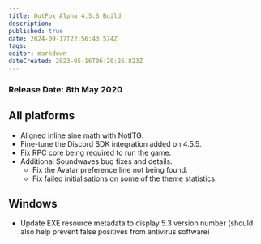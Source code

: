 ```yaml
---
title: OutFox Alpha 4.5.6 Build
description: 
published: true
date: 2024-09-17T22:56:43.574Z
tags: 
editor: markdown
dateCreated: 2023-05-16T06:20:26.823Z
---
```


### Release Date: 8th May 2020

All platforms
-------------

*   Aligned inline sine math with NotITG.
*   Fine-tune the Discord SDK integration added on 4.5.5.
*   Fix RPC core being required to run the game.
*   Additional Soundwaves bug fixes and details.
    *   Fix the Avatar preference line not being found.
    *   Fix failed initialisations on some of the theme statistics.

Windows
-------

*   Update EXE resource metadata to display 5.3 version number (should also help prevent false positives from antivirus software)